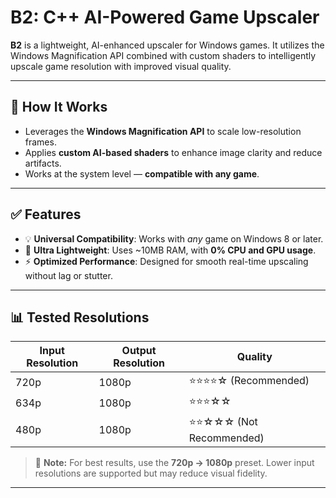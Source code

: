 # B2: C++ AI-Powered Game Upscaler

**B2** is a lightweight, AI-enhanced upscaler for Windows games. It utilizes the Windows Magnification API combined with custom shaders to intelligently upscale game resolution with improved visual quality.

---

## 🔧 How It Works

- Leverages the **Windows Magnification API** to scale low-resolution frames.
- Applies **custom AI-based shaders** to enhance image clarity and reduce artifacts.
- Works at the system level — **compatible with any game**.

---

## ✅ Features

- 💡 **Universal Compatibility**: Works with *any* game on Windows 8 or later.
- 🚀 **Ultra Lightweight**: Uses ~10MB RAM, with **0% CPU and GPU usage**.
- ⚡ **Optimized Performance**: Designed for smooth real-time upscaling without lag or stutter.

---

## 📊 Tested Resolutions

| Input Resolution | Output Resolution | Quality                |
|------------------|-------------------|------------------------|
| 720p             | 1080p             | ⭐⭐⭐⭐☆ (Recommended)   |
| 634p             | 1080p             | ⭐⭐⭐☆☆                 |
| 480p             | 1080p             | ⭐⭐☆☆☆ (Not Recommended) |

> 🔹 **Note:** For best results, use the **720p → 1080p** preset. Lower input resolutions are supported but may reduce visual fidelity.

---

